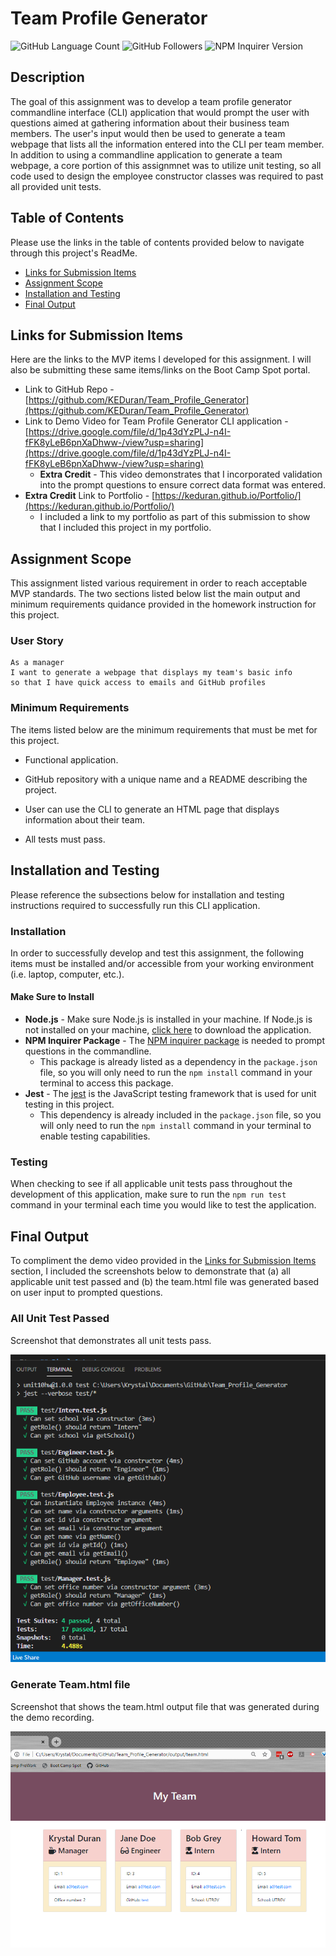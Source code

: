 # Team Profile Generator

![GitHub Language Count](https://img.shields.io/github/languages/count/KEDuran/Team_Profile_Generator?label=Languages%20Used&logo=GitHub)
![GitHub Followers](https://img.shields.io/github/followers/KEDuran?color=orange&label=Followers&logo=GitHub)
![NPM Inquirer Version](https://img.shields.io/npm/v/inquirer?color=green&label=NPM%20Inquirer&logo=NPM)

## Description

The goal of this assignment was to develop a team profile generator commandline interface (CLI) application that would prompt the user with questions aimed at gathering information about their business team members. The user's input would then be used to generate a team webpage that lists all the information entered into the CLI per team member. In addition to using a commandline application to generate a team webpage, a core portion of this assignmnet was to utilize unit testing, so all code used to design the employee constructor classes was required to past all provided unit tests.

## Table of Contents

Please use the links in the table of contents provided below to navigate through this project's ReadMe.

- [Links for Submission Items](#links-for-submission-items)
- [Assignment Scope](#assignment-scope)
- [Installation and Testing](#installation-and-testing)
- [Final Output](#final-output)

## Links for Submission Items

Here are the links to the MVP items I developed for this assignment. I will also be submitting these same items/links on the Boot Camp Spot portal.

- Link to GitHub Repo - [https://github.com/KEDuran/Team_Profile_Generator](https://github.com/KEDuran/Team_Profile_Generator)
- Link to Demo Video for Team Profile Generator CLI application - [https://drive.google.com/file/d/1p43dYzPLJ-n4I-fFK8yLeB6pnXaDhww-/view?usp=sharing](https://drive.google.com/file/d/1p43dYzPLJ-n4I-fFK8yLeB6pnXaDhww-/view?usp=sharing)
  - **Extra Credit** - This video demonstrates that I incorporated validation into the prompt questions to ensure correct data format was entered.
- **Extra Credit** Link to Portfolio - [https://keduran.github.io/Portfolio/](https://keduran.github.io/Portfolio/)
  - I included a link to my portfolio as part of this submission to show that I included this project in my portfolio.

## Assignment Scope

This assignment listed various requirement in order to reach acceptable MVP standards. The two sections listed below list the main output and minimum requirements quidance provided in the homework instruction for this project.

### User Story

```
As a manager
I want to generate a webpage that displays my team's basic info
so that I have quick access to emails and GitHub profiles
```

### Minimum Requirements

The items listed below are the minimum requirements that must be met for this project.

- Functional application.

- GitHub repository with a unique name and a README describing the project.

- User can use the CLI to generate an HTML page that displays information about their team.

- All tests must pass.

## Installation and Testing

Please reference the subsections below for installation and testing instructions required to successfully run this CLI application.

### Installation

In order to successfully develop and test this assignment, the following items must be installed and/or accessible from your working environment (i.e. laptop, computer, etc.).

#### Make Sure to Install

- **Node.js** - Make sure Node.js is installed in your machine. If Node.js is not installed on your machine, [click here](https://nodejs.org/en/) to download the application.
- **NPM Inquirer Package** - The [NPM inquirer package](https://www.npmjs.com/package/inquirer) is needed to prompt questions in the commandline.
  - This package is already listed as a dependency in the `package.json` file, so you will only need to run the `npm install` command in your terminal to access this package.
- **Jest** - The [jest](https://jestjs.io/) is the JavaScript testing framework that is used for unit testing in this project.
  - This dependency is already included in the `package.json` file, so you will only need to run the `npm install` command in your terminal to enable testing capabilities.

### Testing

When checking to see if all applicable unit tests pass throughout the development of this application, make sure to run the `npm run test` command in your terminal each time you would like to test the application.

## Final Output

To compliment the demo video provided in the [Links for Submission Items](#links-for-submission-items) section, I included the screenshots below to demonstrate that (a) all applicable unit test passed and (b) the team.html file was generated based on user input to prompted questions.

### All Unit Test Passed

Screenshot that demonstrates all unit tests pass.

![Unit Test Pass](./images/unitTestsPass.png)

### Generate Team.html file

Screenshot that shows the team.html output file that was generated during the demo recording.

![Team.html Output](./images/teamHTMLoutput.png)
